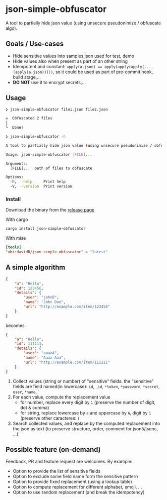 # json-simple-obfuscator

A tool to partially hide json value (using unsecure pseudonimize / obfuscate algo).

## Goals / Use-cases

- Hide sensitive values into samples json used for test, demo
- Hide values also when present as part of an other string
- Idempotent and constant: `apply(a.json) == apply(apply(apply(.... (apply(a.json)))))`, so it could be used as part of pre-commit hook, build stage,...
- **DO NOT** use it to encrypt secrets,...

## Usage

```bash
❯ json-simple-obfuscator file1.json file2.json

◇  Obfuscated 2 files
│
└  Done!
```

```bash
❯ json-simple-obfuscator -h

A tool to partially hide json value (using unsecure pseudonimize / obfuscate algo).

Usage: json-simple-obfuscator [FILE]...

Arguments:
  [FILE]...  path of files to obfuscate

Options:
  -h, --help     Print help
  -V, --version  Print version
```

### Install

Download the binary from the [release page](https://github.com/davidB/json-simple-obfuscator/releases).

With cargo

```bash
cargo install json-simple-obfuscator
```

With mise

```toml
[tools]
"ubi:davidB/json-simple-obfuscator" = "latest"
```

## A simple algorithm

```json
{
    "a": "Hello",
    "id": 123456,
    "details": {
        "user": "johnD",
        "name": "John Doe",
        "url": "http://example.com/item/123456"
    }
}
```

becomes

```json
{
    "a": "Hello",
    "id": 111111,
    "details": {
        "user": "aaaaA",
        "name": "Aaaa Aaa",
        "url": "http://example.com/item/111111"
    }
}
```

1. Collect values (string or number) of "sensitive" fields.
  the "sensitive" fields are field named(in lowercase): `id`, `_id`, `*token`, `*password`, `*secret`, `user`, `*name`, `
2. For each value, compute the replacement value
    - for number, replace every digit by `1` (preserve the number of digit, dot & comma)
    - for string, replace lowercase by `a` and uppercase by `A`, digit by `1` (preserve other caracteres: )
3. Search collected values, and replace by the computed replacement into the json as text (to preserve structure, order, comment for json5/jsonc, ...)

## Possible feature (on-demand)

Feedback, PR and feature request are welcomes. By example:

- Option to provide the list of sensitive fields
- Option to exclude some field name form the sensitive pattern
- Option to provide fixed replacement (using a lookup table)
- Option to compute replacement for different alphabet, emoji, ...
- Option to use random replacement (and break the idempotency)
